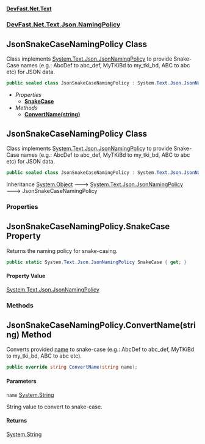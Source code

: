 #### [DevFast.Net.Text](index.md 'index')
### [DevFast.Net.Text.Json.NamingPolicy](DevFast.Net.Text.Json.NamingPolicy.md 'DevFast.Net.Text.Json.NamingPolicy')

## JsonSnakeCaseNamingPolicy Class

Class implements [System.Text.Json.JsonNamingPolicy](https://docs.microsoft.com/en-us/dotnet/api/System.Text.Json.JsonNamingPolicy 'System.Text.Json.JsonNamingPolicy') to provide Snake-Case names
(e.g.: AbcDef to abc_def, MyTKiBd to my_tki_bd, ABC to abc etc) for JSON data.

```csharp
public sealed class JsonSnakeCaseNamingPolicy : System.Text.Json.JsonNamingPolicy
```
- *Properties*
  - **[SnakeCase](DevFast.Net.Text.Json.NamingPolicy.JsonSnakeCaseNamingPolicy.md#DevFast.Net.Text.Json.NamingPolicy.JsonSnakeCaseNamingPolicy.SnakeCase 'DevFast.Net.Text.Json.NamingPolicy.JsonSnakeCaseNamingPolicy.SnakeCase')**
- *Methods*
  - **[ConvertName(string)](DevFast.Net.Text.Json.NamingPolicy.JsonSnakeCaseNamingPolicy.md#DevFast.Net.Text.Json.NamingPolicy.JsonSnakeCaseNamingPolicy.ConvertName(string) 'DevFast.Net.Text.Json.NamingPolicy.JsonSnakeCaseNamingPolicy.ConvertName(string)')**

## JsonSnakeCaseNamingPolicy Class

Class implements [System.Text.Json.JsonNamingPolicy](https://docs.microsoft.com/en-us/dotnet/api/System.Text.Json.JsonNamingPolicy 'System.Text.Json.JsonNamingPolicy') to provide Snake-Case names
(e.g.: AbcDef to abc_def, MyTKiBd to my_tki_bd, ABC to abc etc) for JSON data.

```csharp
public sealed class JsonSnakeCaseNamingPolicy : System.Text.Json.JsonNamingPolicy
```

Inheritance [System.Object](https://docs.microsoft.com/en-us/dotnet/api/System.Object 'System.Object') &#129106; [System.Text.Json.JsonNamingPolicy](https://docs.microsoft.com/en-us/dotnet/api/System.Text.Json.JsonNamingPolicy 'System.Text.Json.JsonNamingPolicy') &#129106; JsonSnakeCaseNamingPolicy
### Properties

<a name='DevFast.Net.Text.Json.NamingPolicy.JsonSnakeCaseNamingPolicy.SnakeCase'></a>

## JsonSnakeCaseNamingPolicy.SnakeCase Property

Returns the naming policy for snake-casing.

```csharp
public static System.Text.Json.JsonNamingPolicy SnakeCase { get; }
```

#### Property Value
[System.Text.Json.JsonNamingPolicy](https://docs.microsoft.com/en-us/dotnet/api/System.Text.Json.JsonNamingPolicy 'System.Text.Json.JsonNamingPolicy')
### Methods

<a name='DevFast.Net.Text.Json.NamingPolicy.JsonSnakeCaseNamingPolicy.ConvertName(string)'></a>

## JsonSnakeCaseNamingPolicy.ConvertName(string) Method

Converts provided [name](DevFast.Net.Text.Json.NamingPolicy.JsonSnakeCaseNamingPolicy.md#DevFast.Net.Text.Json.NamingPolicy.JsonSnakeCaseNamingPolicy.ConvertName(string).name 'DevFast.Net.Text.Json.NamingPolicy.JsonSnakeCaseNamingPolicy.ConvertName(string).name') to snake-case 
(e.g.: AbcDef to abc_def, MyTKiBd to my_tki_bd, ABC to abc etc).

```csharp
public override string ConvertName(string name);
```
#### Parameters

<a name='DevFast.Net.Text.Json.NamingPolicy.JsonSnakeCaseNamingPolicy.ConvertName(string).name'></a>

`name` [System.String](https://docs.microsoft.com/en-us/dotnet/api/System.String 'System.String')

String value to convert to snake-case.

#### Returns
[System.String](https://docs.microsoft.com/en-us/dotnet/api/System.String 'System.String')